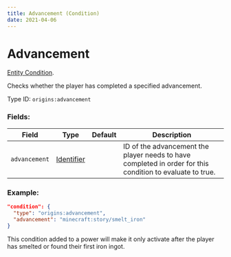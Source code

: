 ```yaml
---
title: Advancement (Condition)
date: 2021-04-06
---
```

# Advancement

[Entity Condition](../entity_conditions.md).

Checks whether the player has completed a specified advancement.

Type ID: `origins:advancement`

### Fields:

Field  | Type | Default | Description
-------|------|---------|-------------
`advancement` | [Identifier](../data_types/identifier.md) | | ID of the advancement the player needs to have completed in order for this condition to evaluate to true.

### Example:

```json
"condition": {
  "type": "origins:advancement",
  "advancement": "minecraft:story/smelt_iron"
}
```
This condition added to a power will make it only activate after the player has smelted or found their first iron ingot.
